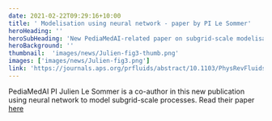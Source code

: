 ```yaml
---
date: 2021-02-22T09:29:16+10:00
title: ' Modelisation using neural network - paper by PI Le Sommer'
heroHeading: ''
heroSubHeading: 'New PediaMedAI-related paper on subgrid-scale modelisation using neural network '
heroBackground: ''
thumbnail:  'images/news/Julien-fig3-thumb.png'
images: ['images/news/Julien-fig3.png']
link: 'https://journals.aps.org/prfluids/abstract/10.1103/PhysRevFluids.6.024607' 
---
```


PediaMedAI PI Julien Le Sommer is a co-author in this new publication using neural network to model subgrid-scale processes. Read their paper [here](https://journals.aps.org/prfluids/abstract/10.1103/PhysRevFluids.6.024607)
